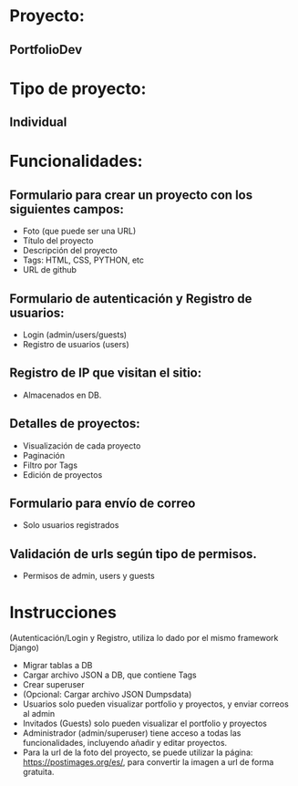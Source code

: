 # Proyecto: 
## PortfolioDev
#
# Tipo de proyecto: 
## Individual
#
# Funcionalidades:
## Formulario para crear un proyecto con los siguientes campos:

- Foto (que puede ser una URL)
- Título del proyecto
- Descripción del proyecto
- Tags: HTML, CSS, PYTHON, etc
- URL de github

## Formulario de autenticación y Registro de usuarios:
- Login (admin/users/guests)
- Registro de usuarios (users)

## Registro de IP que visitan el sitio:
- Almacenados en DB.

## Detalles de proyectos:
- Visualización de cada proyecto
- Paginación
- Filtro por Tags
- Edición de proyectos

## Formulario para envío de correo
- Solo usuarios registrados

## Validación de urls según tipo de permisos.
- Permisos de admin, users y guests
#
# Instrucciones
(Autenticación/Login y Registro, utiliza lo dado por el mismo framework Django)
- Migrar tablas a DB
- Cargar archivo JSON a DB, que contiene Tags
- Crear superuser
- (Opcional: Cargar archivo JSON Dumpsdata)
- Usuarios solo pueden visualizar portfolio y proyectos, y enviar correos al admin
- Invitados (Guests) solo pueden visualizar el portfolio y proyectos
- Administrador (admin/superuser) tiene acceso a todas las funcionalidades, incluyendo añadir y editar proyectos.
- Para la url de la foto del proyecto, se puede utilizar la página: https://postimages.org/es/, para convertir la imagen a url de forma gratuita.